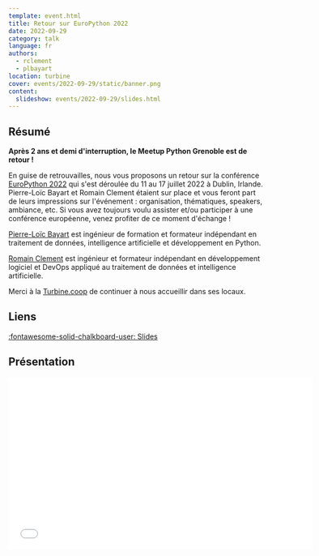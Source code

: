 ```yaml
---
template: event.html
title: Retour sur EuroPython 2022
date: 2022-09-29
category: talk
language: fr
authors:
  - rclement
  - plbayart
location: turbine
cover: events/2022-09-29/static/banner.png
content:
  slideshow: events/2022-09-29/slides.html
---
```


## Résumé

**Après 2 ans et demi d'interruption, le Meetup Python Grenoble est de retour !**

En guise de retrouvailles, nous vous proposons un retour sur la conférence [EuroPython 2022](https://ep2022.europython.eu/) qui s'est déroulée du 11 au 17 juillet 2022 à Dublin, Irlande.
Pierre-Loïc Bayart et Romain Clement étaient sur place et vous feront part de leurs impressions sur l'événement : organisation, thématiques, speakers, ambiance, etc.
Si vous avez toujours voulu assister et/ou participer à une conférence européenne, venez profiter de ce moment d'échange !

[Pierre-Loïc Bayart](https://www.linkedin.com/in/pierreloicbayart/) est ingénieur de formation et formateur indépendant en traitement de données, intelligence artificielle et développement en Python.

[Romain Clement](https://www.linkedin.com/in/romainclement/) est ingénieur et formateur indépendant en développement logiciel et DevOps appliqué au traitement de données et intelligence artificielle.

Merci à la [Turbine.coop](https://turbine.coop/) de continuer à nous accueillir dans ses locaux.

## Liens

[:fontawesome-solid-chalkboard-user: Slides](slides.html)

## Présentation

<iframe
  src="slides.html"
  width="600"
  height="340"
  scrolling="no"
  frameborder="0"
  webkitallowfullscreen
  mozallowfullscreen
  allowfullscreen
></iframe>
